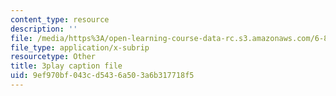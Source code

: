 ```yaml
---
content_type: resource
description: ''
file: /media/https%3A/open-learning-course-data-rc.s3.amazonaws.com/6-890-algorithmic-lower-bounds-fun-with-hardness-proofs-fall-2014/9ef970bf043cd5436a503a6b317718f5_42TnAE67iaE.srt
file_type: application/x-subrip
resourcetype: Other
title: 3play caption file
uid: 9ef970bf-043c-d543-6a50-3a6b317718f5
---
```

